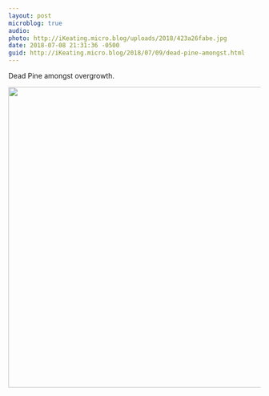```yaml
---
layout: post
microblog: true
audio: 
photo: http://iKeating.micro.blog/uploads/2018/423a26fabe.jpg
date: 2018-07-08 21:31:36 -0500
guid: http://iKeating.micro.blog/2018/07/09/dead-pine-amongst.html
---
```

Dead Pine amongst overgrowth.

<img src="http://iKeating.micro.blog/uploads/2018/423a26fabe.jpg" width="600" height="600" />
